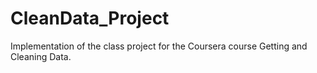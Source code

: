 # CleanData_Project
Implementation of the class project for the Coursera course Getting and Cleaning Data.
